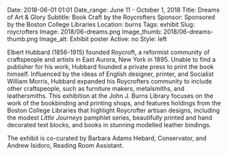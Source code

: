 Date: 2018-06-01 01:01 
Date_range: June 11 - October 1, 2018
Title: Dreams of Art & Glory
Subtitle: Book Craft by the Roycrofters
Sponsor: Sponsored by the Boston College Libraries
Location: burns
Tags: exhibit
Slug: roycrofters
Image: 2018/06-dreams.png
Image_thumb: 2018/06-dreams-thumb.png
Image_alt: Exhibit poster
Active: no
Style: left

Elbert Hubbard (1856-1915) founded Roycroft, a reformist community of craftspeople and artists in East Aurora, New York in 1895. Unable to find a publisher for his work, Hubbard founded a private press to print the book himself. Influenced by the ideas of English designer, printer, and Socialist William Morris, Hubbard expanded his Roycrofters community to include other craftspeople, such as furniture makers, metalsmiths, and leathersmiths. This exhibition at the John J. Burns Library focuses on the work of the bookbinding and printing shops, and features holdings from the Boston College Libraries that highlight Roycrofter artisan designs, including the modest <em>Little Journeys</em> pamphlet series, beautifully printed and hand decorated text blocks, and books in stunning modelled leather bindings. 

The exhibit is co-curated by Barbara Adams Hebard, Conservator, and Andrew Isidoro, Reading Room Assistant.